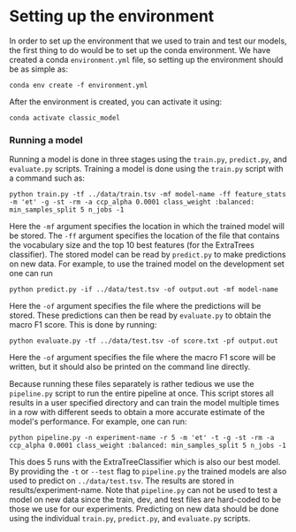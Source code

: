 # Setting up the environment

In order to set up the environment that we used to train and test our models, the first thing to do would be to set up the conda environment. We have created a conda `environment.yml` file, so setting up the environment should be as simple as:
```{bash}
conda env create -f environment.yml
```
After the environment is created, you can activate it using:
```{bash}
conda activate classic_model
```

### Running a model

Running a model is done in three stages using the `train.py`, `predict.py`, and `evaluate.py` scripts. Training a model is done using the `train.py` script with a command such as:
```{bash}
python train.py -tf ../data/train.tsv -mf model-name -ff feature_stats -m 'et' -g -st -rm -a ccp_alpha 0.0001 class_weight :balanced: min_samples_split 5 n_jobs -1
```
Here the `-mf` argument specifies the location in which the trained model will be stored. The `-ff` argument specifies the location of the file that contains the vocabulary size and the top 10 best features (for the ExtraTrees classifier). The stored model can be read by `predict.py` to make predictions on new data. For example, to use the trained model on the development set one can run
```{bash}
python predict.py -if ../data/test.tsv -of output.out -mf model-name
```
Here the `-of` argument specifies the file where the predictions will be stored. These predictions can then be read by `evaluate.py` to obtain the macro F1 score. This is done by running:
```{bash}
python evaluate.py -tf ../data/test.tsv -of score.txt -pf output.out
```
Here the `-of` argument specifies the file where the macro F1 score will be written, but it should also be printed on the command line directly.

Because running these files separately is rather tedious we use the `pipeline.py` script to run the entire pipeline at once. This script stores all results in a user specified directory and can train the model multiple times in a row with different seeds to obtain a more accurate estimate of the model's performance. For example, one can run:

```{bash}
python pipeline.py -n experiment-name -r 5 -m 'et' -t -g -st -rm -a ccp_alpha 0.0001 class_weight :balanced: min_samples_split 5 n_jobs -1
```
This does 5 runs with the ExtraTreeClassifier which is also our best model. By providing the `-t` or `--test` flag to `pipeline.py` the trained models are also used to predict on `../data/test.tsv`. The results are stored in results/experiment-name. Note that `pipeline.py` can not be used to test a model on new data since the train, dev, and test files are hard-coded to be those we use for our experiments. Predicting on new data should be done using the individual `train.py`, `predict.py`, and `evaluate.py` scripts.